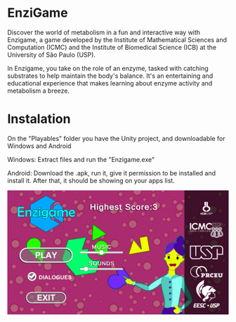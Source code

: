 # EnziGame

Discover the world of metabolism in a fun and interactive way with Enzigame, a game developed by the Institute of Mathematical Sciences and Computation (ICMC) and the Institute of Biomedical Science (ICB) at the University of São Paulo (USP).

In Enzigame, you take on the role of an enzyme, tasked with catching substrates to help maintain the body's balance. It's an entertaining and educational experience that makes learning about enzyme activity and metabolism a breeze.

# Instalation
On the "Playables" folder you have the Unity project, and downloadable for Windows and Android 


Windows: Extract files and run the "Enzigame.exe"

Android: Download the .apk, run it, give it permission to be installed and install it. After that, it should be showing on your apps list.

![alt text](https://github.com/lasdpc-games/Enzigame/blob/main/./Prints/menu.png?raw=true)

